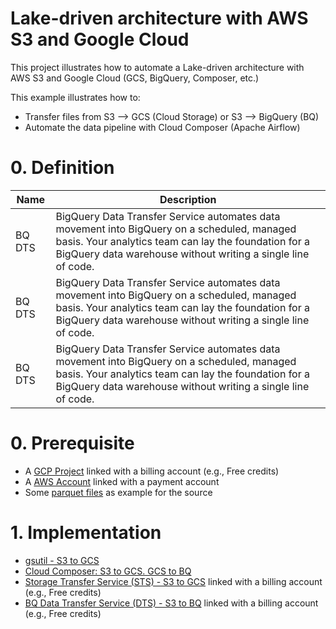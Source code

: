 # Lake-driven architecture with AWS S3 and Google Cloud

This project illustrates how to automate a Lake-driven architecture with AWS S3 and Google Cloud (GCS, BigQuery, Composer, etc.)

This example illustrates how to:
* Transfer files from S3 --> GCS (Cloud Storage) or S3 --> BigQuery (BQ)
* Automate the data pipeline with Cloud Composer (Apache Airflow)

# 0. Definition

| Name      | Description | 
|-----------|-------------|
| BQ DTS | BigQuery Data Transfer Service automates data movement into BigQuery on a scheduled, managed basis. Your analytics team can lay the foundation for a BigQuery data warehouse without writing a single line of code.
| BQ DTS | BigQuery Data Transfer Service automates data movement into BigQuery on a scheduled, managed basis. Your analytics team can lay the foundation for a BigQuery data warehouse without writing a single line of code.
| BQ DTS | BigQuery Data Transfer Service automates data movement into BigQuery on a scheduled, managed basis. Your analytics team can lay the foundation for a BigQuery data warehouse without writing a single line of code.




# 0. Prerequisite

* A [GCP Project](https://cloud.google.com/resource-manager/docs/creating-managing-projects#creating_a_project) linked with a billing account (e.g., Free credits)
* A [AWS Account](https://aws.amazon.com/) linked with a payment account
* Some [parquet files](https://github.com/Teradata/kylo/tree/master/samples/sample-data/parquet) as example for the source

# 1. Implementation

* [gsutil - S3 to GCS](https://cloud.google.com/resource-manager/docs/creating-managing-projects#creating_a_project) 
* [Cloud Composer: S3 to GCS. GCS to BQ](https://cloud.google.com/resource-manager/docs/creating-managing-projects#creating_a_project)
* [Storage Transfer Service (STS) - S3 to GCS](https://cloud.google.com/resource-manager/docs/creating-managing-projects#creating_a_project) linked with a billing account (e.g., Free credits)
* [BQ Data Transfer Service (DTS) -  S3 to BQ](https://cloud.google.com/resource-manager/docs/creating-managing-projects#creating_a_project) linked with a billing account (e.g., Free credits)
